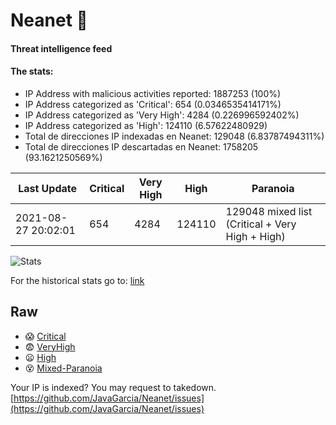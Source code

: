# Neanet :hocho:
#### Threat intelligence feed
#### The stats:

- IP Address with malicious activities reported: 1887253 (100%)
- IP Address categorized as 'Critical':  654 (0.0346535414171%)
- IP Address categorized as 'Very High':  4284 (0.226996592402%)
- IP Address categorized as 'High':  124110 (6.57622480929)
- Total de direcciones IP indexadas en Neanet:  129048 (6.83787494311%)
- Total de direcciones IP descartadas en Neanet:  1758205 (93.1621250569%)

| Last Update | Critical | Very High | High | Paranoia |
| --- | --- | --- | --- | --- |
| 2021-08-27 20:02:01 | 654 | 4284 | 124110 | 129048 mixed list (Critical + Very High + High)|

![Stats](https://docs.google.com/spreadsheets/d/e/2PACX-1vSnaNMIXVabIpDJjufMlzH7poXnshF3mgd8Is1g9ytUEzVsP5my4Trn8f-xkoLLQ38xpL3HtmUexLo6/pubchart?oid=501124687&format=image)

For the historical stats go to: [link](/stats.csv)
## Raw
- :scream: [Critical](https://raw.githubusercontent.com/JavaGarcia/Neanet/master/blacklists/neanet_critical.txt)
- :fearful: [VeryHigh](https://raw.githubusercontent.com/JavaGarcia/Neanet/master/blacklists/neanet_veryHigh.txtt)
- :frowning: [High](https://raw.githubusercontent.com/JavaGarcia/Neanet/master/blacklists/neanet_high.txt)
- :dizzy_face: [Mixed-Paranoia](https://raw.githubusercontent.com/JavaGarcia/Neanet/master/blacklists/neanet_all.txt)


Your IP is indexed? You may request to takedown. [https://github.com/JavaGarcia/Neanet/issues](https://github.com/JavaGarcia/Neanet/issues)

























































































































































































































































































































































































































































































































































































































































































































































































































































































































































































































































































































































































































































































































































































































































































































































































































































































































































































































































































































































































































































































































































































































































































































































































































































































































































































































































































































































































































































































































































































































































































































































































































































































































































































































































































































































































































































































































































































































































































































































































































































































































































































































































































































































































































































































































































































































































































































































































































































































































































































































































































































































































































































































































































































































































































































































































































































































































































































































































































































































































































































































































































































































































































































































































































































































































































































































































































































































































































































































































































































































































































































































































































































































































































































































































































































































































































































































































































































































































































































































































































































































































































































































































































































































































































































































































































